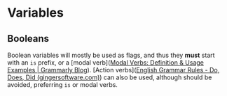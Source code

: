 # Variables

## Booleans

Boolean variables will mostly be used as flags, and thus they **must** start with an `is` prefix, or a [modal verb]([Modal Verbs: Definition & Usage Examples | Grammarly Blog](https://www.grammarly.com/blog/modal-verbs/)). [Action verbs]([English Grammar Rules - Do, Does, Did (gingersoftware.com)](https://www.gingersoftware.com/content/grammar-rules/verbs/do-does-did))  can also be used, although should be avoided, preferring `is` or modal verbs.


